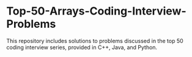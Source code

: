 # Top-50-Arrays-Coding-Interview-Problems
This repository includes solutions to problems discussed in the top 50 coding interview series, provided in C++, Java, and Python.
